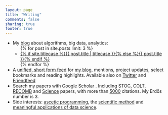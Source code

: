```yaml
---
layout: page
title: "Writing"
comments: false
sharing: true
footer: true
---
```


<ul>
  <li> My <a href="http://piccolboni.info/">blog</a> about algorithms, big data, analytics:
  <ul>
      {% for post in site.posts limit: 3 %}
      <li class="post">
        <a href="{{ root_url }}{{ post.url }}">{% if site.titlecase %}{{ post.title | titlecase }}{% else %}{{ post.title }}{% endif %}</a>
      </li>
    {% endfor %}</ul>
  <li> A <a href="http://workstream.piccolboni.info/">unified, short form feed</a> for <a href="http://blog.piccolboni.info/">my blog</a>, mentions, project updates, select bookmarks and reading highlights. Available also on <a href="http://twitter.com/piccolbo">Twitter</a> and <a href="http://friendfeed.com/piccolbo">Friendfeed</a>
<script type='text/javascript' charset='utf-8' src='http://scripts.hashemian.com/jss/feed.js?print=yes&numlinks=3&summarylen=0&seedate=no&popwin=no&url=http:%2F%2Fworkstream.piccolboni.info%2Frss'></script>
  </li>
  <li> Search my papers with <a href="http://scholar.google.com/scholar?q=author%3Aa-piccolboni&amp;sourceid=navclient&amp;hl=en">Google Scholar</a> . Including <a href="http://www.sigact.org/stoc.html">STOC</a>, <a href="http://www.learningtheory.org/index.php?option=com_weblinks&amp;view=category&amp;id=6&amp;Itemid=6">COLT</a>, <a href="http://recomb.org/">RECOMB</a> and <a href="http://www.sciencemag.org/">Science</a> papers, with more than <a href="http://scholar.google.com/citations?user=uNAgLfwAAAAJ">5000</a> citations. My Erdős number is 3.</li>
  <li> Side interests: <a href="http://asceticprogrammer.info">ascetic programming</a>, the <a href="http://scienceincrisis.info">scientific method</a> and <a href="http://datasciencematters.info">meaningful applications of data science</a>.</li>
</ul>
